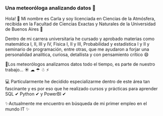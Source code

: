 ### Una meteoróloga analizando datos 👋

<!--
**MCarlaFernandez/MCarlaFernandez** is a ✨ _special_ ✨ repository because its `README.md` (this file) appears on your GitHub profile.

Here are some ideas to get you started:

- 🔭 I’m currently working on ...
- 🌱 I’m currently learning ...
- 👯 I’m looking to collaborate on ...
- 🤔 I’m looking for help with ...
- 💬 Ask me about ...
- 📫 How to reach me: ...
- 😄 Pronouns: ...
- ⚡ Fun fact: ...
-->

Hola! 👋
Mi nombre es Carla y soy licenciada en Ciencias de la Atmósfera, recibida en la Facultad de Ciencias Exactas y Naturales de la Universidad de Buenos Aires 📝

Dentro de mi carrera universitaria he cursado y aprobado materias como matemática I, II, III y IV, Física I, II y III, Probabilidad y estadística I y II 
y seminario de programación, entre otras, que me ayudaron a forjar una personalidad analítica, curiosa, detallista y con pensamiento crítico 😄

🤩Los meteorólogos analizamos datos todo el tiempo, es parte de nuestro trabajo... ☀ ☁ ☂ ☃ ⚡

💻 Particularmente he decidido especializarme dentro de este área tan fascinante y es por eso que he realizado cursos y prácticas para aprender 
SQL ✔ Python ✔ y PowerBI ✔ 

✨Actualmente me encuentro en búsqueda de mi primer empleo en el mundo IT ✨

